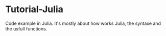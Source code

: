 # Tutorial-Julia
Code example in Julia. It's mostly about how works Julia, the syntaxe and the usfull functions.
